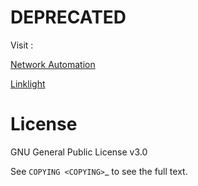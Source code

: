 # DEPRECATED

Visit :

[Network Automation](http://github.com/network-automation/)

[Linklight](http://github.com/network-automation/linklight/)

License
=======

GNU General Public License v3.0

See `COPYING <COPYING>`_ to see the full text.
